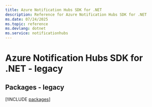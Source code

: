 ```yaml
---
title: Azure Notification Hubs SDK for .NET
description: Reference for Azure Notification Hubs SDK for .NET
ms.date: 07/24/2025
ms.topic: reference
ms.devlang: dotnet
ms.service: notificationhubs
---
```

# Azure Notification Hubs SDK for .NET - legacy
## Packages - legacy
[!INCLUDE [packages](notification-hubs-index.md)]